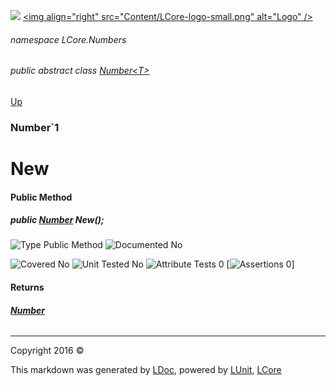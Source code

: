 ![](Content/LCore-banner-small.png "")
[&lt;img align=&quot;right&quot; src=&quot;Content/LCore-logo-small.png&quot; alt=&quot;Logo&quot; /&gt;](../README.md)

###### namespace LCore.Numbers

###### public abstract class [Number&lt;T&gt;](docs/Number%601.md)
[Up](docs/Number%601.md)

### Number`1

# New

#### Public Method

##### public <strong><a href="docs/Number.md" alt="">Number</a></strong> New();

![Type Public Method](http://b.repl.ca/v1/Type-Public%20Method-blue.png "")     ![Documented No](http://b.repl.ca/v1/Documented-No-red.png "") 

![Covered No](http://b.repl.ca/v1/Covered-No-red.png "") ![Unit Tested No](http://b.repl.ca/v1/Unit%20Tested-No-lightgrey.png "") ![Attribute Tests 0](http://b.repl.ca/v1/Attribute%20Tests-0-lightgrey.png "") [![Assertions 0](http://b.repl.ca/v1/Assertions-0-lightgrey.png "")]

#### Returns

###### **[Number](docs/Number.md)**



---

Copyright 2016 &copy; [](../README.md) [](../TableOfContents.md)

This markdown was generated by [LDoc](https://github.com/CodeSingularity/LDoc), powered by [LUnit](https://github.com/CodeSingularity/LUnit), [LCore](https://github.com/CodeSingularity/LCore)
